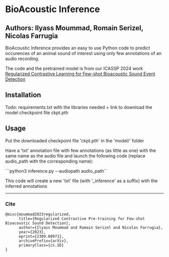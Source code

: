 # BioAcoustic Inference
Authors: Ilyass Moummad, Romain Serizel, Nicolas Farrugia
---
BioAcoustic Inference provides an easy to use Python code to predict occurences of an animal sound of interest using only few annotations of an audio recording.

The code and the pretrained model is from our ICASSP 2024 work [Regularized Contrastive Learning for Few-shot Bioacoustic Sound Event Detection](https://github.com/ilyassmoummad/RCL_FS_BSED)

## Installation

Todo: requirements.txt with the libraries needed + link to download the model checkpoint file ckpt.pth

## Usage

Put the downloaded checkpoint file 'ckpt.pth' in the 'model/' folder

Have a 'txt' annotation file with few annotations (as little as one) with the same name as the audio file and launch the following code (replace audio_path with the corresponding name):

```python3 inference.py --audiopath audio_path``

This code will create a new 'txt' file (with '_inference' as a suffix) with the inferred annotations

---
### Cite
```
@misc{moummad2023regularized,
      title={Regularized Contrastive Pre-training for Few-shot Bioacoustic Sound Detection}, 
      author={Ilyass Moummad and Romain Serizel and Nicolas Farrugia},
      year={2023},
      eprint={2309.08971},
      archivePrefix={arXiv},
      primaryClass={cs.SD}
}
```